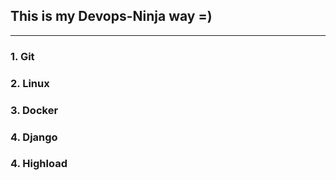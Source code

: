 ## This is my Devops-Ninja way =)
***
### 1. Git
### 2. Linux
### 3. Docker
### 4. Django
### 4. Highload
